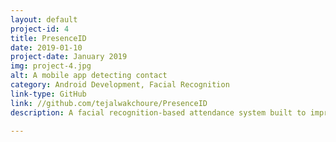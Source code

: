 ```yaml
---
layout: default
project-id: 4
title: PresenceID
date: 2019-01-10
project-date: January 2019
img: project-4.jpg
alt: A mobile app detecting contact
category: Android Development, Facial Recognition
link-type: GitHub
link: //github.com/tejalwakchoure/PresenceID
description: A facial recognition-based attendance system built to improve transparency in student-teacher interaction, reduce instances of bias, and raise the overall administrative efficiency. It uses a transfer learning model that recognizes facial features with 98% accuracy, trained on a high-density database with 1000+ images. The complete system is deployed as an Android application with dashboards and registration services for effortless daily interaction. <br> <br> Currently, the process of recording attendance in an academic institution is a time-consuming practice. It is also subject to a lot of fraudulence as it is very simple for students to register attendance for their peers on a sheet that is passed around a classroom. Oftentimes this creates bias and, for courses that follow a relative grading system with a high percentage of total marks attributed to an attendance component, it can cause an unfair allotment of grades. It aims to make the system more transparent and professors’ administrative workload much lighter. <br> <br> we created an android app that automatically records student attendance based on facial recognition input by the students and teachers. <br> <br> Hardware: Android, Software: Android Studio, OpenCV for face detection, Tensorflow for face recognition <br> <br> this was a four-month long project. <br> <br> I worked on the UI as well as the algorithm for this project. the UI was done in android studio with java/XML and the algorithm was in python. the UI had separate landings for students and teachers, with provisions for courses, grading, etc for an integrated experience.

---
```

